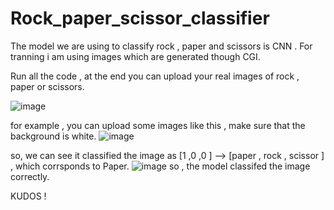 # Rock_paper_scissor_classifier

The model we are using to classify rock , paper and scissors is CNN . For tranning i am using images which are generated though CGI.

Run all the code , at the end you can upload your real images of rock , paper or scissors.

![image](https://user-images.githubusercontent.com/78913240/177055978-8e5bdc2c-ae76-4984-870f-234c1914875c.png)

for example , you can upload some images like this , make sure that the background is white.
![image](https://user-images.githubusercontent.com/78913240/177056117-8e9afc50-abd6-4480-a83b-e57077933b68.png)

so, we can see it classified the image as [1 ,0 ,0 ] -->  [paper , rock , scissor ] , which corrsponds to Paper.
![image](https://user-images.githubusercontent.com/78913240/177056138-a9b4a934-d7e0-4e07-9000-005de9eb6ed2.png)
so , the model classifed the image correctly. 

KUDOS !
